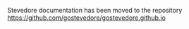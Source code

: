 Stevedore documentation has been moved to the repository https://github.com/gostevedore/gostevedore.github.io
